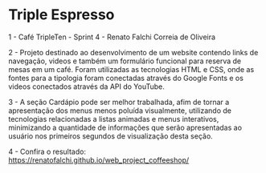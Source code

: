 # Triple Espresso

1 - Café TripleTen - Sprint 4 - Renato Falchi Correia de Oliveira

2 - Projeto destinado ao desenvolvimento de um website contendo links de navegação, videos e também um formulário funcional para reserva de mesas em um café. Foram utilizadas as tecnologias HTML e CSS, onde as fontes para a tipologia foram conectadas através do Google Fonts e os videos conectados através da API do YouTube.

3 - A seção Cardápio pode ser melhor trabalhada, afim de tornar a apresentação dos menus menos poluída visualmente, utilizando de tecnologias relacionadas a listas animadas e menus interativos, minimizando a quantidade de informações que serão apresentadas ao usuário nos primeiros segundos de visualização desta seção.

4 - Confira o resultado:
https://renatofalchi.github.io/web_project_coffeeshop/
